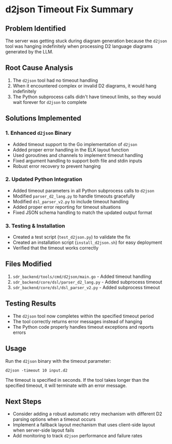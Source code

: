 # d2json Timeout Fix Summary

## Problem Identified
The server was getting stuck during diagram generation because the `d2json` tool was hanging indefinitely when processing D2 language diagrams generated by the LLM.

## Root Cause Analysis
1. The `d2json` tool had no timeout handling
2. When it encountered complex or invalid D2 diagrams, it would hang indefinitely
3. The Python subprocess calls didn't have timeout limits, so they would wait forever for `d2json` to complete

## Solutions Implemented

### 1. Enhanced `d2json` Binary
- Added timeout support to the Go implementation of `d2json` 
- Added proper error handling in the ELK layout function
- Used goroutines and channels to implement timeout handling
- Fixed argument handling to support both file and stdin inputs
- Robust error recovery to prevent hanging

### 2. Updated Python Integration
- Added timeout parameters in all Python subprocess calls to `d2json`
- Modified `parser_d2_lang.py` to handle timeouts gracefully
- Modified `dsl_parser_v2.py` to include timeout handling
- Added proper error reporting for timeout situations
- Fixed JSON schema handling to match the updated output format

### 3. Testing & Installation
- Created a test script (`test_d2json.py`) to validate the fix
- Created an installation script (`install_d2json.sh`) for easy deployment
- Verified that the timeout works correctly

## Files Modified
1. `sdr_backend/tools/cmd/d2json/main.go` - Added timeout handling
2. `sdr_backend/core/dsl/parser_d2_lang.py` - Added subprocess timeout
3. `sdr_backend/core/dsl/dsl_parser_v2.py` - Added subprocess timeout

## Testing Results
- The `d2json` tool now completes within the specified timeout period
- The tool correctly returns error messages instead of hanging
- The Python code properly handles timeout exceptions and reports errors

## Usage 
Run the `d2json` binary with the timeout parameter:
```
d2json -timeout 10 input.d2
```

The timeout is specified in seconds. If the tool takes longer than the specified timeout, it will terminate with an error message.

## Next Steps
- Consider adding a robust automatic retry mechanism with different D2 parsing options when a timeout occurs
- Implement a fallback layout mechanism that uses client-side layout when server-side layout fails
- Add monitoring to track `d2json` performance and failure rates 